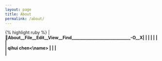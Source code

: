 ```yaml
---
layout: page
title: About
permalink: /about/
---
```

{% highlight ruby %}
|____About__File__Edit__View__Find_______________________________-__O__X__|
|                                                                          |
|<card>                                                                    | 
|                                                                          |                                                                
|    <name>qihui chen<\name>                                               | 
|                                                                          |                                                                
|    <title>iOS Software Engineer<\title>                                  | 
|                                                                          |                                                                
|    <email>chen_qihui@qq.com<\email>                                      | 
|                                                                          |                                                                 
|    <address>china<\address>                                              |   
|                                                                          | 
|<\card>                                                                   |
|__________________________________________________________________________|
{% endhighlight %}      
#社交网络#
新浪微博:[@喜欢无语伦次](http://weibo.com/chenforworld)

github:[@Ryuukup](https://github.com/chenqihui)   

twitter:[@MrChen2013](https://twitter.com/MrChen2013)
